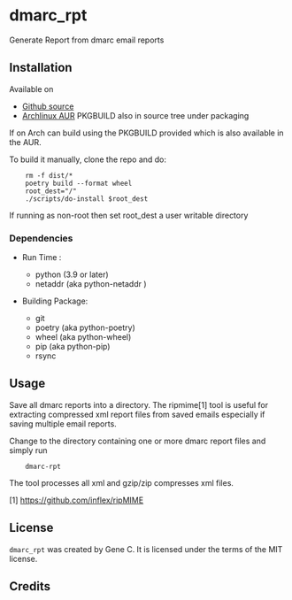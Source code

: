 # dmarc_rpt

Generate Report from dmarc email reports

## Installation

Available on
 - [Github source ](https://github.com/gene-git/dmarc_rpt)
 - [Archlinux AUR](https://aur.archlinux.org/packages/dmarc_rpt)
   PKGBUILD also in source tree under packaging

If on Arch can build using the PKGBUILD provided which is also available in the AUR.

To build it manually, clone the repo and do:

        rm -f dist/*
        poetry build --format wheel
        root_dest="/"
        ./scripts/do-install $root_dest

  If running as non-root then set root\_dest a user writable directory

### Dependencies

- Run Time :
  - python (3.9 or later)
  - netaddr (aka python-netaddr )

- Building Package:
  - git
  - poetry (aka python-poetry)
  - wheel (aka python-wheel)
  - pip (aka python-pip)
  - rsync

## Usage

Save all dmarc reports into a directory. The ripmime[1] tool is useful for extracting compressed xml 
report files from saved emails especially if saving multiple email reports.

Change to the directory containing one or more dmarc report files and simply run


        dmarc-rpt

The tool processes all xml and gzip/zip compresses xml files.

[1] https://github.com/inflex/ripMIME


## License

`dmarc_rpt` was created by Gene C. It is licensed under the terms of the MIT license.

## Credits
